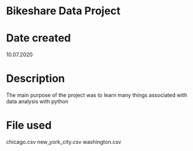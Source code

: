 # Bikeshare Data Project

# Date created 

10.07.2020
 
# Description

The main purpose of the project was to learn many things associated with data analysis with python

# File used

chicago.csv
new_york_city.csv
washington.csv

